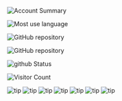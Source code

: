 ![Account Summary](https://github-stats.ubrong.com/api?username=ethanYaoyx&amp;show_icons=true;theme=cobalt)

![Most use language](https://github-stats.ubrong.com/api/top-langs/?username=ethanYaoyx&amp;layout=compact&amp;theme=tokyonight)

![GitHub repository](https://github-stats.ubrong.com/api/pin/?username=ethanYaoyx&amp;repo=ethanYaoyx-Image_Generation_for_Medical_Application_Dog_hip&amp;theme=dark)

![GitHub repository](https://github-stats.ubrong.com/api/pin/?username=ethanYaoyx&amp;repo=Dog_heart_Classification&amp;theme=dark)

![github Status](https://stats.justsong.cn/api/github?username=ethanYaoyx&amp;theme=dark&amp)

![Visitor Count](https://profile-counter.glitch.me/{ethanYaoyx}/count.svg)

![tip](https://badgen.net/badge/github/green?icon=github)
![tip](https://badgen.net/badge/python/green?icon=packagephobia)
![tip](https://badgen.net/badge/pytorch/green?icon=packagephobia)
![tip](https://badgen.net/badge/pandas/green?icon=packagephobia)
![tip](https://badgen.net/badge/diffusers/green?icon=packagephobia)
![tip](https://badgen.net/badge/huggingface?icon=packagephobia)
![tip](https://badgen.net/badge/transformers?icon=packagephobia)
<!--
![GitHub repository](https://github-stats.ubrong.com/api/pin/?username=ethanYaoyx&amp;repo=Dog_heart_Classification&amp;theme=dark)
**ethanYaoyx/ethanYaoyx** is a ✨ _special_ ✨ repository because its `README.md` (this file) appears on your GitHub profile.

Here are some ideas to get you started:

- 🔭 I’m currently working on ...
- 🌱 I’m currently learning ...
- 👯 I’m looking to collaborate on ...
- 🤔 I’m looking for help with ...
- 💬 Ask me about ...
- 📫 How to reach me: ...
- 😄 Pronouns: ...
- ⚡ Fun fact: ...
-->
